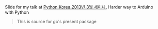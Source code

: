 Slide for my talk at [Python Korea 2013년 3월 세미나][1], Harder way to Arduino with Python

> This is source for go's present package

[1]:http://onoffmix.com/event/12899
